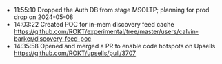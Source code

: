 * 11:55:10	Dropped the Auth DB from stage MSOLTP; planning for prod drop on 2024-05-08
* 14:03:22	Created POC for in-mem discovery feed cache https://github.com/ROKT/experimental/tree/master/users/calvin-barker/discovery-feed-poc
* 14:35:58	Opened and merged a PR to enable code hotspots on Upsells https://github.com/ROKT/upsells/pull/3707
